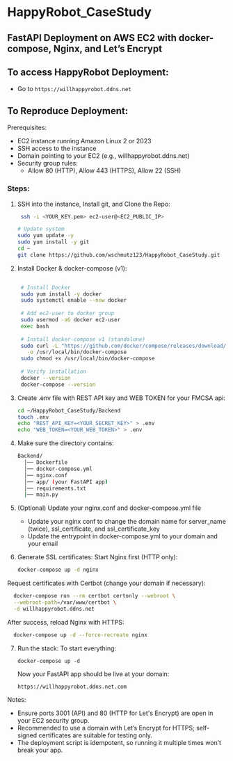 # HappyRobot_CaseStudy

## FastAPI Deployment on AWS EC2 with docker-compose, Nginx, and Let’s Encrypt

## To access HappyRobot Deployment:

  - Go to `https://willhappyrobot.ddns.net`

## To Reproduce Deployment:

Prerequisites:
  - EC2 instance running Amazon Linux 2 or 2023
  - SSH access to the instance
  - Domain pointing to your EC2 (e.g., willhappyrobot.ddns.net)
  - Security group rules:
      - Allow 80 (HTTP), Allow 443 (HTTPS), Allow 22 (SSH)

### Steps:

1. SSH into the instance, Install git, and Clone the Repo:
    ```bash
     ssh -i <YOUR_KEY.pem> ec2-user@<EC2_PUBLIC_IP>
    ```

    ```bash
    # Update system
    sudo yum update -y
    sudo yum install -y git
    cd ~
    git clone https://github.com/wschmutz123/HappyRobot_CaseStudy.git
    ```
2. Install Docker & docker-compose (v1):
   
   ```bash
    
    # Install Docker
    sudo yum install -y docker
    sudo systemctl enable --now docker
    
    # Add ec2-user to docker group
    sudo usermod -aG docker ec2-user
    exec bash
    
    # Install docker-compose v1 (standalone)
    sudo curl -L "https://github.com/docker/compose/releases/download/1.29.2/docker-compose-$(uname -s)-$(uname -m)" \
      -o /usr/local/bin/docker-compose
    sudo chmod +x /usr/local/bin/docker-compose
    
    # Verify installation
    docker --version
    docker-compose --version
   ```
   
3. Create .env file with REST API key and WEB TOKEN for your FMCSA api:
   
   ```bash
   cd ~/HappyRobot_CaseStudy/Backend
   touch .env
   echo "REST_API_KEY=<YOUR_SECRET_KEY>" > .env
   echo "WEB_TOKEN=<YOUR_WEB_TOKEN>" > .env

4. Make sure the directory contains:

    ```bash
    Backend/
      │── Dockerfile
      │── docker-compose.yml
      │── nginx.conf
      │── app/ (your FastAPI app)
      │── requirements.txt
      |── main.py

5. (Optional) Update your nginx.conf and docker-compose.yml file

    - Update your nginx conf to change the domain name for server_name (twice), ssl_certificate, and ssl_certificate_key
    - Update the entrypoint in docker-compose.yml to your domain and your email 

6. Generate SSL certificates:
   Start Nginx first (HTTP only):
   ```bash
   docker-compose up -d nginx

  Request certificates with Certbot (change your domain if necessary):
  ```bash
    docker-compose run --rm certbot certonly --webroot \
    --webroot-path=/var/www/certbot \
    -d willhappyrobot.ddns.net
  ```

  After success, reload Nginx with HTTPS:

  ```bash
    docker-compose up -d --force-recreate nginx
  ```

7. Run the stack:
    To start everything:

    `docker-compose up -d`

    Now your FastAPI app should be live at your domain:
   
    `https://willhappyrobot.ddns.net.com`

Notes:
  - Ensure ports 3001 (API) and 80 (HTTP for Let's Encrypt) are open in your EC2 security group.
  - Recommended to use a domain with Let’s Encrypt for HTTPS; self-signed certificates are suitable for testing only.
  - The deployment script is idempotent, so running it multiple times won’t break your app.

